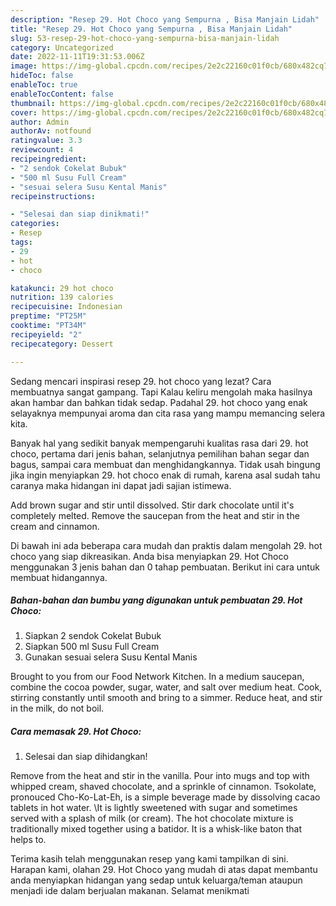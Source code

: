 ```yaml
---
description: "Resep 29. Hot Choco yang Sempurna , Bisa Manjain Lidah"
title: "Resep 29. Hot Choco yang Sempurna , Bisa Manjain Lidah"
slug: 53-resep-29-hot-choco-yang-sempurna-bisa-manjain-lidah
category: Uncategorized
date: 2022-11-11T19:31:53.006Z
image: https://img-global.cpcdn.com/recipes/2e2c22160c01f0cb/680x482cq70/29-hot-choco-foto-resep-utama.jpg
hideToc: false
enableToc: true
enableTocContent: false
thumbnail: https://img-global.cpcdn.com/recipes/2e2c22160c01f0cb/680x482cq70/29-hot-choco-foto-resep-utama.jpg
cover: https://img-global.cpcdn.com/recipes/2e2c22160c01f0cb/680x482cq70/29-hot-choco-foto-resep-utama.jpg
author: Admin
authorAv: notfound
ratingvalue: 3.3
reviewcount: 4
recipeingredient:
- "2 sendok Cokelat Bubuk"
- "500 ml Susu Full Cream"
- "sesuai selera Susu Kental Manis"
recipeinstructions:

- "Selesai dan siap dinikmati!"
categories:
- Resep
tags:
- 29
- hot
- choco

katakunci: 29 hot choco 
nutrition: 139 calories
recipecuisine: Indonesian
preptime: "PT25M"
cooktime: "PT34M"
recipeyield: "2"
recipecategory: Dessert

---
```



Sedang mencari inspirasi resep 29. hot choco yang lezat? Cara membuatnya sangat gampang. Tapi Kalau keliru mengolah maka hasilnya akan hambar dan bahkan tidak sedap. Padahal 29. hot choco yang enak selayaknya mempunyai aroma dan cita rasa yang mampu memancing selera kita.


Banyak hal yang sedikit banyak mempengaruhi kualitas rasa dari 29. hot choco, pertama dari jenis bahan, selanjutnya pemilihan bahan segar dan bagus, sampai cara membuat dan menghidangkannya. Tidak usah bingung jika ingin menyiapkan 29. hot choco enak di rumah, karena asal sudah tahu caranya maka hidangan ini dapat jadi sajian istimewa.

Add brown sugar and stir until dissolved. Stir dark chocolate until it&#39;s completely melted. Remove the saucepan from the heat and stir in the cream and cinnamon.


Di bawah ini ada beberapa cara mudah dan praktis dalam mengolah 29. hot choco yang siap dikreasikan. Anda bisa menyiapkan 29. Hot Choco menggunakan 3 jenis bahan dan 0 tahap pembuatan. Berikut ini cara untuk membuat hidangannya.

<!--inarticleads1-->

##### Bahan-bahan dan bumbu yang digunakan untuk pembuatan 29. Hot Choco:

1. Siapkan 2 sendok Cokelat Bubuk
1. Siapkan 500 ml Susu Full Cream
1. Gunakan sesuai selera Susu Kental Manis


Brought to you from our Food Network Kitchen. In a medium saucepan, combine the cocoa powder, sugar, water, and salt over medium heat. Cook, stirring constantly until smooth and bring to a simmer. Reduce heat, and stir in the milk, do not boil. 

<!--inarticleads2-->

##### Cara memasak 29. Hot Choco:


1. Selesai dan siap dihidangkan!

Remove from the heat and stir in the vanilla. Pour into mugs and top with whipped cream, shaved chocolate, and a sprinkle of cinnamon. Tsokolate, pronouced Cho-Ko-Lat-Eh, is a simple beverage made by dissolving cacao tablets in hot water. \It is lightly sweetened with sugar and sometimes served with a splash of milk (or cream). The hot chocolate mixture is traditionally mixed together using a batidor. It is a whisk-like baton that helps to. 

Terima kasih telah menggunakan resep yang kami tampilkan di sini. Harapan kami, olahan 29. Hot Choco yang mudah di atas dapat membantu anda menyiapkan hidangan yang sedap untuk keluarga/teman ataupun menjadi ide dalam berjualan makanan. Selamat menikmati
